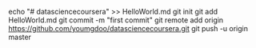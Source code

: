 echo "# datasciencecoursera" >> HelloWorld.md
git init
git add HelloWorld.md
git commit -m "first commit"
git remote add origin https://github.com/youmgdoo/datasciencecoursera.git
git push -u origin master
